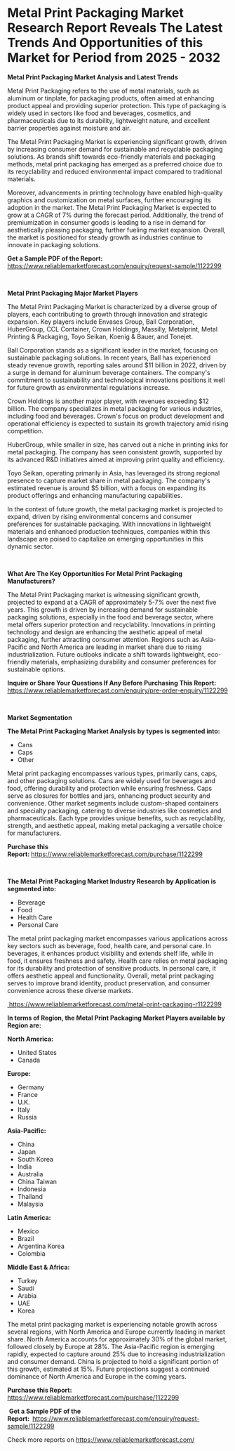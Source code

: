 <p><h1>Metal Print Packaging Market Research Report Reveals The Latest Trends And Opportunities of this Market for Period from 2025 - 2032</h1></p><p><strong>Metal Print Packaging Market Analysis and Latest Trends</strong></p>
<p><p>Metal Print Packaging refers to the use of metal materials, such as aluminum or tinplate, for packaging products, often aimed at enhancing product appeal and providing superior protection. This type of packaging is widely used in sectors like food and beverages, cosmetics, and pharmaceuticals due to its durability, lightweight nature, and excellent barrier properties against moisture and air.</p><p>The Metal Print Packaging Market is experiencing significant growth, driven by increasing consumer demand for sustainable and recyclable packaging solutions. As brands shift towards eco-friendly materials and packaging methods, metal print packaging has emerged as a preferred choice due to its recyclability and reduced environmental impact compared to traditional materials. </p><p>Moreover, advancements in printing technology have enabled high-quality graphics and customization on metal surfaces, further encouraging its adoption in the market. The Metal Print Packaging Market is expected to grow at a CAGR of 7% during the forecast period. Additionally, the trend of premiumization in consumer goods is leading to a rise in demand for aesthetically pleasing packaging, further fueling market expansion. Overall, the market is positioned for steady growth as industries continue to innovate in packaging solutions.</p></p>
<p><strong>Get a Sample PDF of the Report:&nbsp;</strong> <a href="https://www.reliablemarketforecast.com/enquiry/request-sample/1122299?utm_campaign=2308&utm_medium=2&utm_source=Github&utm_content=ia&utm_term=08032025&utm_id=metal-print-packaging">https://www.reliablemarketforecast.com/enquiry/request-sample/1122299</a></p>
<p>&nbsp;</p>
<p><strong>Metal Print Packaging Major Market Players</strong></p>
<p><p>The Metal Print Packaging Market is characterized by a diverse group of players, each contributing to growth through innovation and strategic expansion. Key players include Envases Group, Ball Corporation, HuberGroup, CCL Container, Crown Holdings, Massilly, Metalprint, Metal Printing & Packaging, Toyo Seikan, Koenig & Bauer, and Tonejet.</p><p>Ball Corporation stands as a significant leader in the market, focusing on sustainable packaging solutions. In recent years, Ball has experienced steady revenue growth, reporting sales around $11 billion in 2022, driven by a surge in demand for aluminum beverage containers. The company's commitment to sustainability and technological innovations positions it well for future growth as environmental regulations increase.</p><p>Crown Holdings is another major player, with revenues exceeding $12 billion. The company specializes in metal packaging for various industries, including food and beverages. Crown's focus on product development and operational efficiency is expected to sustain its growth trajectory amid rising competition.</p><p>HuberGroup, while smaller in size, has carved out a niche in printing inks for metal packaging. The company has seen consistent growth, supported by its advanced R&D initiatives aimed at improving print quality and efficiency.</p><p>Toyo Seikan, operating primarily in Asia, has leveraged its strong regional presence to capture market share in metal packaging. The company's estimated revenue is around $5 billion, with a focus on expanding its product offerings and enhancing manufacturing capabilities.</p><p>In the context of future growth, the metal packaging market is projected to expand, driven by rising environmental concerns and consumer preferences for sustainable packaging. With innovations in lightweight materials and enhanced production techniques, companies within this landscape are poised to capitalize on emerging opportunities in this dynamic sector.</p></p>
<p>&nbsp;</p>
<p><strong>What Are The Key Opportunities For Metal Print Packaging Manufacturers?</strong></p>
<p><p>The Metal Print Packaging market is witnessing significant growth, projected to expand at a CAGR of approximately 5-7% over the next five years. This growth is driven by increasing demand for sustainable packaging solutions, especially in the food and beverage sector, where metal offers superior protection and recyclability. Innovations in printing technology and design are enhancing the aesthetic appeal of metal packaging, further attracting consumer attention. Regions such as Asia-Pacific and North America are leading in market share due to rising industrialization. Future outlooks indicate a shift towards lightweight, eco-friendly materials, emphasizing durability and consumer preferences for sustainable options.</p></p>
<p><strong>Inquire or Share Your Questions If Any Before Purchasing This Report:</strong> <a href="https://www.reliablemarketforecast.com/enquiry/pre-order-enquiry/1122299?utm_campaign=2308&utm_medium=2&utm_source=Github&utm_content=ia&utm_term=08032025&utm_id=metal-print-packaging">https://www.reliablemarketforecast.com/enquiry/pre-order-enquiry/1122299</a></p>
<p>&nbsp;</p>
<p><strong>Market Segmentation</strong></p>
<p><strong>The Metal Print Packaging Market Analysis by types is segmented into:</strong></p>
<p><ul><li>Cans</li><li>Caps</li><li>Other</li></ul></p>
<p><p>Metal print packaging encompasses various types, primarily cans, caps, and other packaging solutions. Cans are widely used for beverages and food, offering durability and protection while ensuring freshness. Caps serve as closures for bottles and jars, enhancing product security and convenience. Other market segments include custom-shaped containers and specialty packaging, catering to diverse industries like cosmetics and pharmaceuticals. Each type provides unique benefits, such as recyclability, strength, and aesthetic appeal, making metal packaging a versatile choice for manufacturers.</p></p>
<p><strong>Purchase this Report:&nbsp;</strong><a href="https://www.reliablemarketforecast.com/purchase/1122299?utm_campaign=2308&utm_medium=2&utm_source=Github&utm_content=ia&utm_term=08032025&utm_id=metal-print-packaging">https://www.reliablemarketforecast.com/purchase/1122299</a></p>
<p>&nbsp;</p>
<p><strong>The Metal Print Packaging Market Industry Research by Application is segmented into:</strong></p>
<p><ul><li>Beverage</li><li>Food</li><li>Health Care</li><li>Personal Care</li></ul></p>
<p><p>The metal print packaging market encompasses various applications across key sectors such as beverage, food, health care, and personal care. In beverages, it enhances product visibility and extends shelf life, while in food, it ensures freshness and safety. Health care relies on metal packaging for its durability and protection of sensitive products. In personal care, it offers aesthetic appeal and functionality. Overall, metal print packaging serves to improve brand identity, product preservation, and consumer convenience across these diverse markets.</p></p>
<p><a href="https://www.reliablemarketforecast.com/metal-print-packaging-r1122299?utm_campaign=2308&utm_medium=2&utm_source=Github&utm_content=ia&utm_term=08032025&utm_id=metal-print-packaging">&nbsp;https://www.reliablemarketforecast.com/metal-print-packaging-r1122299</a></p>
<p><strong>In terms of Region, the Metal Print Packaging Market Players available by Region are:</strong></p>
<p>
    <p> <strong> North America: </strong>
        <ul>
            <li>United States</li>
            <li>Canada</li>
        </ul>
        </p> 
    <p> <strong> Europe: </strong>
        <ul>
            <li>Germany</li>
            <li>France</li>
            <li>U.K.</li>
            <li>Italy</li>
            <li>Russia</li>
        </ul>
        </p> 
    <p> <strong> Asia-Pacific: </strong>
        <ul>
            <li>China</li>
            <li>Japan</li>
            <li>South Korea</li>
            <li>India</li>
            <li>Australia</li>
            <li>China Taiwan</li>
            <li>Indonesia</li>
            <li>Thailand</li>
            <li>Malaysia</li>
        </ul>
        </p> 
    <p> <strong> Latin America: </strong>
        <ul>
            <li>Mexico</li>
            <li>Brazil</li>
            <li>Argentina Korea</li>
            <li>Colombia</li>
        </ul>
        </p> 
    <p> <strong> Middle East & Africa: </strong>
        <ul>
            <li>Turkey</li>
            <li>Saudi</li>
            <li>Arabia</li>
            <li>UAE</li>
            <li>Korea</li>
        </ul>
    </p>
    </p>
<p><p>The metal print packaging market is experiencing notable growth across several regions, with North America and Europe currently leading in market share. North America accounts for approximately 30% of the global market, followed closely by Europe at 28%. The Asia-Pacific region is emerging rapidly, expected to capture around 25% due to increasing industrialization and consumer demand. China is projected to hold a significant portion of this growth, estimated at 15%. Future projections suggest a continued dominance of North America and Europe in the coming years.</p></p>
<p><strong>Purchase this Report: </strong><a href="https://www.reliablemarketforecast.com/purchase/1122299?utm_campaign=2308&utm_medium=2&utm_source=Github&utm_content=ia&utm_term=08032025&utm_id=metal-print-packaging">https://www.reliablemarketforecast.com/purchase/1122299</a></p>
<p>&nbsp;<strong>Get a Sample PDF of the Report:&nbsp;&nbsp;</strong><a href="https://www.reliablemarketforecast.com/enquiry/request-sample/1122299?utm_campaign=2308&utm_medium=2&utm_source=Github&utm_content=ia&utm_term=08032025&utm_id=metal-print-packaging">https://www.reliablemarketforecast.com/enquiry/request-sample/1122299</a></p>
<p><strong></strong></p>
<p>Check more reports on <a href="https://www.reliablemarketforecast.com/?utm_campaign=2308&utm_medium=2&utm_source=Github&utm_content=ia&utm_term=08032025&utm_id=metal-print-packaging">https://www.reliablemarketforecast.com/</a></p>